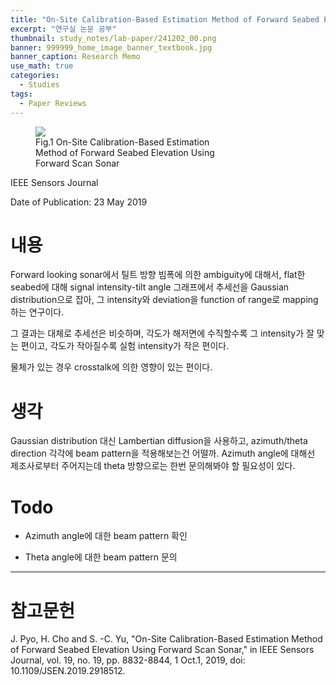 ```yaml
---
title: "On-Site Calibration-Based Estimation Method of Forward Seabed Elevation Using Forward Scan Sonar"
excerpt: "연구실 논문 공부"
thumbnail: study_notes/lab-paper/241202_00.png
banner: 999999_home_image_banner_textbook.jpg
banner_caption: Research Memo
use_math: true
categories:
  - Studies
tags:
  - Paper Reviews
---
```


<figure class="align-center" style="width: 60%">
  <a href="{{ site.url }}{{ site.baseurl }}/assets/images/study_notes/lab-paper/241202_00.png">
  <img src="{{ site.url }}{{ site.baseurl }}/assets/images/study_notes/lab-paper/241202_00.png">
  </a>
  <figcaption>
  Fig.1 On-Site Calibration-Based Estimation Method of Forward Seabed Elevation Using Forward Scan Sonar
  </figcaption>
</figure>

IEEE Sensors Journal

Date of Publication: 23 May 2019

# 내용

Forward looking sonar에서 틸트 방향 빔폭에 의한 ambiguity에 대해서, flat한 seabed에 대해 signal intensity-tilt angle 그래프에서 추세선을 Gaussian distribution으로 잡아, 그 intensity와 deviation을 function of range로 mapping하는 연구이다.

그 결과는 대체로 추세선은 비슷하며, 각도가 해저면에 수직할수록 그 intensity가 잘 맞는 편이고, 각도가 작아질수록 실험 intensity가 작은 편이다.

물체가 있는 경우 crosstalk에 의한 영향이 있는 편이다.

# 생각

Gaussian distribution 대신 Lambertian diffusion을 사용하고, azimuth/theta direction 각각에 beam pattern을 적용해보는건 어떨까. Azimuth angle에 대해선 제조사로부터 주어지는데 theta 방향으로는 한번 문의해봐야 할 필요성이 있다.

# Todo

* Azimuth angle에 대한 beam pattern 확인

* Theta angle에 대한 beam pattern 문의

---

# 참고문헌

J. Pyo, H. Cho and S. -C. Yu, "On-Site Calibration-Based Estimation Method of Forward Seabed Elevation Using Forward Scan Sonar," in IEEE Sensors Journal, vol. 19, no. 19, pp. 8832-8844, 1 Oct.1, 2019, doi: 10.1109/JSEN.2019.2918512.